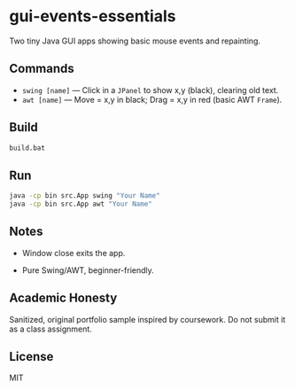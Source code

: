 # gui-events-essentials

Two tiny Java GUI apps showing basic mouse events and repainting.

## Commands
- `swing [name]` — Click in a `JPanel` to show x,y (black), clearing old text.
- `awt [name]` — Move = x,y in black; Drag = x,y in red (basic AWT `Frame`).

## Build
```bat
build.bat
```
## Run

```bat
java -cp bin src.App swing "Your Name"
java -cp bin src.App awt "Your Name"
```

## Notes
* Window close exits the app.

* Pure Swing/AWT, beginner-friendly.

## Academic Honesty
Sanitized, original portfolio sample inspired by coursework.
Do not submit it as a class assignment.

## License
MIT